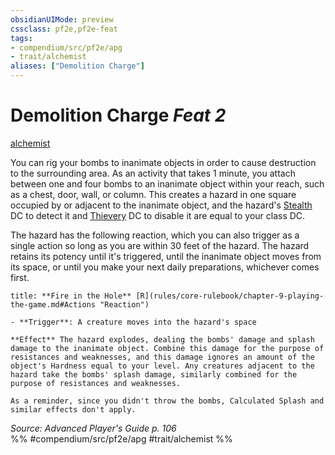```yaml
---
obsidianUIMode: preview
cssclass: pf2e,pf2e-feat
tags:
- compendium/src/pf2e/apg
- trait/alchemist
aliases: ["Demolition Charge"]
---
```

# Demolition Charge  *Feat 2*  
[alchemist](Reference/Rules/Traits/alchemist.md "Alchemist Class Trait")  


You can rig your bombs to inanimate objects in order to cause destruction to the surrounding area. As an activity that takes 1 minute, you attach between one and four bombs to an inanimate object within your reach, such as a chest, door, wall, or column. This creates a hazard in one square occupied by or adjacent to the inanimate object, and the hazard's [Stealth](skills.md#Stealth) DC to detect it and [Thievery](skills.md#Thievery) DC to disable it are equal to your class DC.

The hazard has the following reaction, which you can also trigger as a single action so long as you are within 30 feet of the hazard. The hazard retains its potency until it's triggered, until the inanimate object moves from its space, or until you make your next daily preparations, whichever comes first.

```ad-embed-ability
title: **Fire in the Hole** [R](rules/core-rulebook/chapter-9-playing-the-game.md#Actions "Reaction")

- **Trigger**: A creature moves into the hazard's space

**Effect** The hazard explodes, dealing the bombs' damage and splash damage to the inanimate object. Combine this damage for the purpose of resistances and weaknesses, and this damage ignores an amount of the object's Hardness equal to your level. Any creatures adjacent to the hazard take the bombs' splash damage, similarly combined for the purpose of resistances and weaknesses.

As a reminder, since you didn't throw the bombs, Calculated Splash and similar effects don't apply.
```

*Source: Advanced Player's Guide p. 106*  
%% #compendium/src/pf2e/apg #trait/alchemist %%